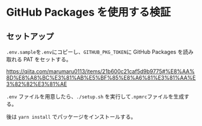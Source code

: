 # GitHub Packages を使用する検証

## セットアップ

`.env.sample`を`.env`にコピーし、`GITHUB_PKG_TOKEN`に GitHub Packages を読み取れる PAT をセットする。

https://qiita.com/marumaru0113/items/21b600c21caf5d9b9775#%E8%AA%8D%E8%A8%BC%E3%81%AB%E5%BF%85%E8%A6%81%E3%81%AA%E3%82%82%E3%81%AE

`.env` ファイルを用意したら、`./setup.sh` を実行して`.npmrc`ファイルを生成する。

後は `yarn install` でパッケージをインストールする。

